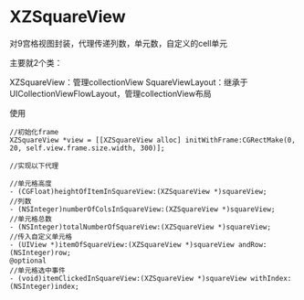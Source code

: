 # XZSquareView
对9宫格视图封装，代理传递列数，单元数，自定义的cell单元

主要就2个类：

XZSquareView：管理collectionView
SquareViewLayout：继承于UICollectionViewFlowLayout，管理collectionView布局

使用

```
//初始化frame
XZSquareView *view = [[XZSquareView alloc] initWithFrame:CGRectMake(0, 20, self.view.frame.size.width, 300)];

//实现以下代理

//单元格高度
- (CGFloat)heightOfItemInSquareView:(XZSquareView *)squareView;
//列数
- (NSInteger)numberOfColsInSquareView:(XZSquareView *)squareView;
//单元格总数
- (NSInteger)totalNumberOfSquareView:(XZSquareView *)squareView;
//传入自定义单元格
- (UIView *)itemOfSquareView:(XZSquareView *)squareView andRow:(NSInteger)row;
@optional
//单元格选中事件
- (void)itemClickedInSquareView:(XZSquareView *)squareView withIndex:(NSInteger)index;

```

